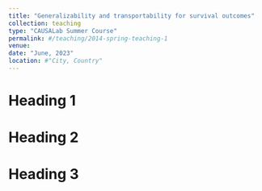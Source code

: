 ```yaml
---
title: "Generalizability and transportability for survival outcomes"
collection: teaching
type: "CAUSALab Summer Course"
permalink: #/teaching/2014-spring-teaching-1
venue: 
date: "June, 2023"
location: #"City, Country"
---
```




Heading 1
======

Heading 2
======

Heading 3
======
